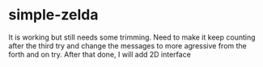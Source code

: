 # simple-zelda
It is working but still needs some trimming.
Need to make it keep counting after the third try and change the messages to more agressive from the forth and on try.
After that done, I will add 2D interface
